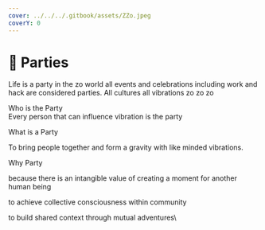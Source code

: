 ```yaml
---
cover: ../../../.gitbook/assets/ZZo.jpeg
coverY: 0
---
```


# 👯 Parties

Life is a party in the zo world all events and celebrations including work and hack are considered parties. All cultures all vibrations zo zo zo

Who is the Party \
Every person that can influence vibration is the party&#x20;

What is a Party&#x20;

To bring people together and form a gravity with like minded vibrations.

Why Party

because there is an intangible value of creating a moment for another human being&#x20;

to achieve collective consciousness within community&#x20;

to build shared context through mutual adventures\
